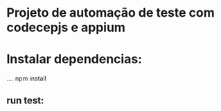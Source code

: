 # Projeto de automação de teste com codecepjs e appium

# Instalar dependencias:

....
npm install

## run test: